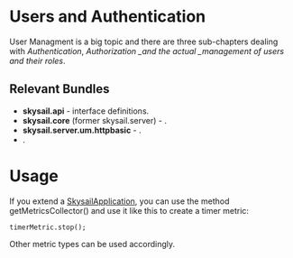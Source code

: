 # Users and Authentication

User Managment is a big topic and there are three sub-chapters dealing with _Authentication_, _Authorization \_and the actual \_management of users and their roles_.

## Relevant Bundles

* **skysail.api** - interface definitions.
* **skysail.core** \(former skysail.server\) - .
* **skysail.server.um.httpbasic** - .
* .

# Usage

If you extend a [SkysailApplication](https://github.com/evandor/skysail/blob/master/skysail.server/src/io/skysail/core/app/SkysailApplication.java), you can use the method getMetricsCollector\(\) and use it like this to create a timer metric:

```
timerMetric.stop();
```

Other metric types can be used accordingly.

